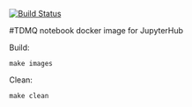 [![Build Status](https://travis-ci.org/tdm-project/tdmq-notebook.svg?branch=master)](https://travis-ci.org/tdm-project/tdmq-notebook)

#TDMQ notebook docker image for JupyterHub

Build:

```
make images
```

Clean:
```
make clean
```


